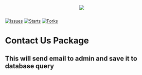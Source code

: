# <p align="center"><a href="https://mvtechzone.com" target="_blank"><img src="https://mvtechzone.com/img/logo-black.png"></a></p>
  
[![Issues](https://img.shields.io/github/issues/MvTechZone/contact-package.svg?style=flat-square)](https://github.com/MvTechZone/contact-package/issues)
[![Starts](https://img.shields.io/github/stars/MvTechZone/contact-package.svg?style=flat-square)](https://github.com/MvTechZone/contact-package/stargazers)
[![Forks](https://img.shields.io/github/forks/MvTechZone/contact-package.svg?style=flat-square)](https://github.com/MvTechZone/contact-package/forks)


# Contact Us Package

## This will send email to admin and save it to database query
